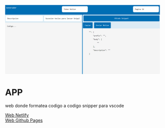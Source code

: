 <img src="./img/imagen.png">

APP
=====

web donde formatea codigo a codigo snipper para vscode<br>

<a href="https://quizzical-panini-b55609.netlify.app/">Web Netlify</a><br>
<a href="https://sosan.github.io/codesnipper/">Web Github Pages</a><br>